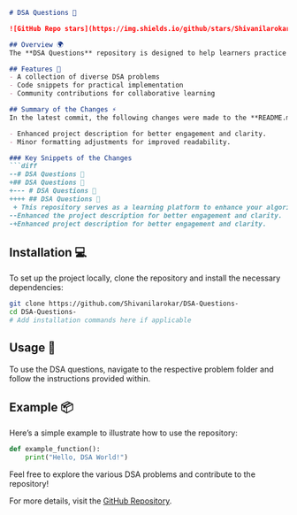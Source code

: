 ```markdown
# DSA Questions 🤖

![GitHub Repo stars](https://img.shields.io/github/stars/Shivanilarokar/DSA-Questions-?style=social) ![GitHub forks](https://img.shields.io/github/forks/Shivanilarokar/DSA-Questions-?style=social) ![GitHub issues](https://img.shields.io/github/issues/Shivanilarokar/DSA-Questions-)

## Overview 🌍
The **DSA Questions** repository is designed to help learners practice and master their algorithmic skills while improving their understanding of Data Structures and Algorithms (DSA). This repository serves as a comprehensive learning platform, providing a wide range of DSA problems with examples and code snippets for practical understanding. Contributions are welcome!

## Features 🚀
- A collection of diverse DSA problems
- Code snippets for practical implementation
- Community contributions for collaborative learning

## Summary of the Changes ⚡
In the latest commit, the following changes were made to the **README.md** file:

- Enhanced project description for better engagement and clarity.
- Minor formatting adjustments for improved readability.

### Key Snippets of the Changes
```diff
--# DSA Questions 🤖
+## DSA Questions 🤖
+--- # DSA Questions 🤖
++++ ## DSA Questions 🤖
 + This repository serves as a learning platform to enhance your algorithmic skills and improve your understanding of Data Structures and Algorithms (DSA).
--Enhanced the project description for better engagement and clarity.
-+Enhanced project description for better engagement and clarity.
```

## Installation 💻
To set up the project locally, clone the repository and install the necessary dependencies:

```bash
git clone https://github.com/Shivanilarokar/DSA-Questions-
cd DSA-Questions-
# Add installation commands here if applicable
```

## Usage 📖
To use the DSA questions, navigate to the respective problem folder and follow the instructions provided within.

## Example 📦
Here’s a simple example to illustrate how to use the repository:

```python
def example_function():
    print("Hello, DSA World!")
```

Feel free to explore the various DSA problems and contribute to the repository!

For more details, visit the [GitHub Repository](https://github.com/Shivanilarokar/DSA-Questions-).
```